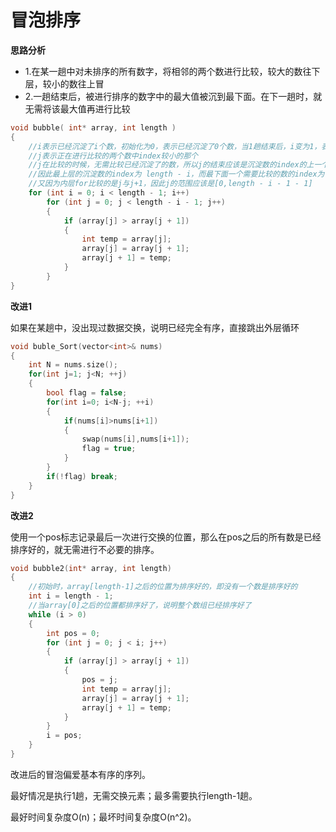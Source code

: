 # 冒泡排序

**思路分析**

- 1.在某一趟中对未排序的所有数字，将相邻的两个数进行比较，较大的数往下层，较小的数往上冒
- 2.一趟结束后，被进行排序的数字中的最大值被沉到最下面。在下一趟时，就无需将该最大值再进行比较

```c
void bubble( int* array, int length )
{
	//i表示已经沉淀了i个数，初始化为0，表示已经沉淀了0个数，当1趟结束后，i变为1，表示沉淀了1个数了……外层for结束时，表示已经沉淀了n-1个数，最后1个数无需再沉淀
	//j表示正在进行比较的两个数中index较小的那个
	//j在比较的时候，无需比较已经沉淀了的数，所以j的结束应该是沉淀数的index的上一个，已经沉淀的数为i，数组长度为length
	//因此最上层的沉淀数的index为 length - i，而最下面一个需要比较的数的index为 length - i - 1
	//又因为内层for比较的是j与j+1，因此j的范围应该是[0,length - i - 1 - 1]
	for (int i = 0; i < length - 1; i++)
		for (int j = 0; j < length - i - 1; j++)
		{
			if (array[j] > array[j + 1])
			{
				int temp = array[j];
				array[j] = array[j + 1];
				array[j + 1] = temp;
			}
		}
}
```

**改进1**

如果在某趟中，没出现过数据交换，说明已经完全有序，直接跳出外层循环

```c++
void buble_Sort(vector<int>& nums)
{
    int N = nums.size();
    for(int j=1; j<N; ++j)
    {
        bool flag = false;
        for(int i=0; i<N-j; ++i)
        {
            if(nums[i]>nums[i+1])
            {
                swap(nums[i],nums[i+1]);
                flag = true;
            }
        }
        if(!flag) break;
    }
}
```

**改进2**

使用一个pos标志记录最后一次进行交换的位置，那么在pos之后的所有数是已经排序好的，就无需进行不必要的排序。

```c
void bubble2(int* array, int length)
{
	//初始时，array[length-1]之后的位置为排序好的，即没有一个数是排序好的
	int i = length - 1;
	//当array[0]之后的位置都排序好了，说明整个数组已经排序好了
	while (i > 0)
	{
		int pos = 0;
		for (int j = 0; j < i; j++)
		{
			if (array[j] > array[j + 1])
			{
				pos = j;
				int temp = array[j];
				array[j] = array[j + 1];
				array[j + 1] = temp;
			}
		}
		i = pos;
	}
}
```

改进后的冒泡偏爱基本有序的序列。

最好情况是执行1趟，无需交换元素；最多需要执行length-1趟。

最好时间复杂度O(n)；最坏时间复杂度O(n^2)。
